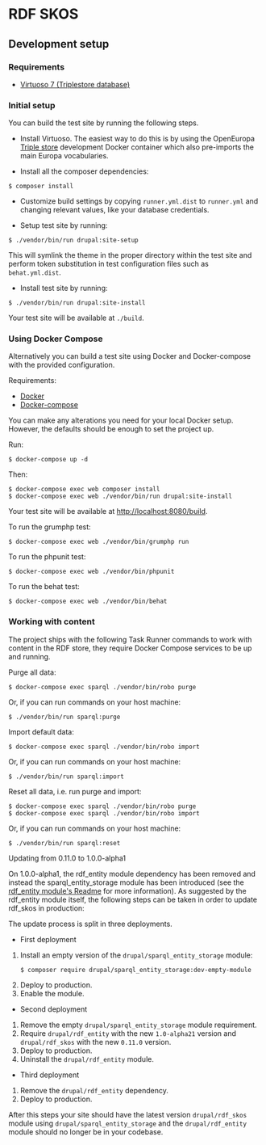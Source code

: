 # RDF SKOS

## Development setup

### Requirements

* [Virtuoso 7 (Triplestore database)](https://github.com/openlink/virtuoso-opensource)

### Initial setup

You can build the test site by running the following steps.

* Install Virtuoso. The easiest way to do this is by using the OpenEuropa [Triple store](https://github.com/openeuropa/triple-store-dev) development Docker container which also pre-imports the main Europa vocabularies.

* Install all the composer dependencies:

```
$ composer install
```

* Customize build settings by copying `runner.yml.dist` to `runner.yml` and
changing relevant values, like your database credentials.

* Setup test site by running:

```
$ ./vendor/bin/run drupal:site-setup
```

This will symlink the theme in the proper directory within the test site and
perform token substitution in test configuration files such as `behat.yml.dist`.

* Install test site by running:

```
$ ./vendor/bin/run drupal:site-install
```

Your test site will be available at `./build`.

### Using Docker Compose

Alternatively you can build a test site using Docker and Docker-compose with the provided configuration.

Requirements:

- [Docker](https://www.docker.com/get-docker)
- [Docker-compose](https://docs.docker.com/compose/)

You can make any alterations you need for your local Docker setup. However, the defaults should be enough to set the project up.

Run:

```
$ docker-compose up -d
```

Then:

```
$ docker-compose exec web composer install
$ docker-compose exec web ./vendor/bin/run drupal:site-install
```

Your test site will be available at [http://localhost:8080/build](http://localhost:8080/build).

To run the grumphp test:

```
$ docker-compose exec web ./vendor/bin/grumphp run
```

To run the phpunit test:

```
$ docker-compose exec web ./vendor/bin/phpunit
```

To run the behat test:

```
$ docker-compose exec web ./vendor/bin/behat
```

### Working with content

The project ships with the following Task Runner commands to work with content in the RDF store, they require Docker Compose
services to be up and running.

Purge all data:

```
$ docker-compose exec sparql ./vendor/bin/robo purge
```

Or, if you can run commands on your host machine:

```
$ ./vendor/bin/run sparql:purge
```

Import default data:

```
$ docker-compose exec sparql ./vendor/bin/robo import
```

Or, if you can run commands on your host machine:

```
$ ./vendor/bin/run sparql:import
```

Reset all data, i.e. run purge and import:

```
$ docker-compose exec sparql ./vendor/bin/robo purge
$ docker-compose exec sparql ./vendor/bin/robo import
```

Or, if you can run commands on your host machine:

```
$ ./vendor/bin/run sparql:reset
```

Updating from 0.11.0 to 1.0.0-alpha1

On 1.0.0-alpha1, the rdf_entity module dependency has been removed and instead the sparql_entity_storage module has been
introduced (see the [rdf_entity module's Readme](https://github.com/ec-europa/rdf_entity#updating-from-10-alpha16-to-alpha17) for more information).
As suggested by the rdf_entity module itself, the following steps can be taken in order to update rdf_skos in production:

The update process is split in three deployments.

* First deployment
1. Install an empty version of the `drupal/sparql_entity_storage` module:
   ```
   $ composer require drupal/sparql_entity_storage:dev-empty-module
   ```
2. Deploy to production.
3. Enable the module.

* Second deployment
1. Remove the empty `drupal/sparql_entity_storage` module requirement.
2. Require `drupal/rdf_entity` with the new `1.0-alpha21` version and `drupal/rdf_skos` with the new `0.11.0` version.
3. Deploy to production.
4. Uninstall the `drupal/rdf_entity` module.

* Third deployment
1. Remove the `drupal/rdf_entity` dependency.
2. Deploy to production.

After this steps your site should have the latest version `drupal/rdf_skos` module using `drupal/sparql_entity_storage`
and the `drupal/rdf_entity` module should no longer be in your codebase.
